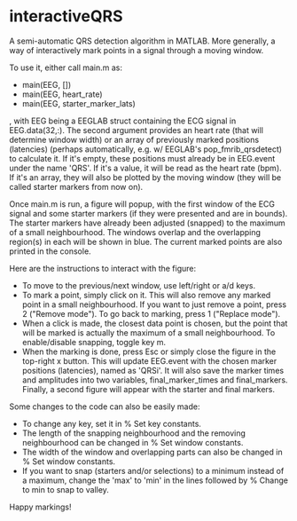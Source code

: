 # interactiveQRS
A semi-automatic QRS detection algorithm in MATLAB. More generally, a way of interactively mark points in a signal through a moving window.

To use it, either call main.m as:
- main(EEG, [])
- main(EEG, heart_rate)
- main(EEG, starter_marker_lats)

, with EEG being a EEGLAB struct containing the ECG signal in EEG.data(32,:). The second argument provides an heart rate (that will determine window width) or an array of previously marked positions (latencies) (perhaps automatically, e.g. w/ EEGLAB's pop_fmrib_qrsdetect) to calculate it. 
If it's empty, these positions must already be in EEG.event under the name 'QRS'. 
If it's a value, it will be read as the heart rate (bpm). 
If it's an array, they will also be plotted by the moving window (they will be called starter markers from now on). 

Once main.m is run, a figure will popup, with the first window of the ECG signal and some starter markers (if they were presented and are in bounds). The starter markers have already been adjusted (snapped) to the maximum of a small neighbourhood. The windows overlap and the overlapping region(s) in each will be shown in blue. The current marked points are also printed in the console. 

Here are the instructions to interact with the figure:
- To move to the previous/next window, use left/right or a/d keys.
- To mark a point, simply click on it. This will also remove any marked point in a small neighbourhood. If you want to just remove a point, press 2 ("Remove mode"). To go back to marking, press 1 ("Replace mode").
- When a click is made, the closest data point is chosen, but the point that will be marked is actually the maximum of a small neighbourhood. To enable/disable snapping, toggle key m.
- When the marking is done, press Esc or simply close the figure in the top-right x button. This will update EEG.event with the chosen marker positions (latencies), named as 'QRSi'. It will also save the marker times and amplitudes into two variables, final_marker_times and final_markers. Finally, a second figure will appear with the starter and final markers.

Some changes to the code can also be easily made:
- To change any key, set it in % Set key constants.
- The length of the snapping neighbourhood and the removing neighbourhood can be changed in % Set window constants.
- The width of the window and overlapping parts can also be changed in % Set window constants.
- If you want to snap (starters and/or selections) to a minimum instead of a maximum, change the 'max' to 'min' in the lines followed by % Change to min to snap to valley.

Happy markings!
